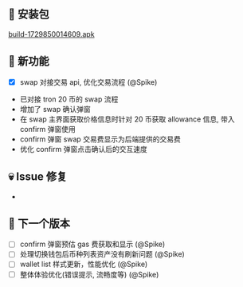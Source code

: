## 🚀 安装包

[build-1729850014609.apk](https://dalveywallet.s3.ap-northeast-1.amazonaws.com/release/apks/build-1729850014609.apk)

## 🎉 新功能

- [x] swap 对接交易 api, 优化交易流程 (@Spike)

* 已对接 tron 20 币的 swap 流程
* 增加了 swap 确认弹窗
* 在 swap 主界面获取价格信息时针对 20 币获取 allowance 信息, 带入 confirm 弹窗使用
* confirm 弹窗 swap 交易费显示为后端提供的交易费
* 优化 confirm 弹窗点击确认后的交互速度

## 💀 Issue 修复

-

## 📅 下一个版本

- [ ] confirm 弹窗预估 gas 费获取和显示 (@Spike)
- [ ] 处理切换钱包后币种列表资产没有刷新问题 (@Spike)
- [ ] wallet list 样式更新，性能优化 (@Spike)
- [ ] 整体体验优化(错误提示, 流畅度等) (@Spike)
